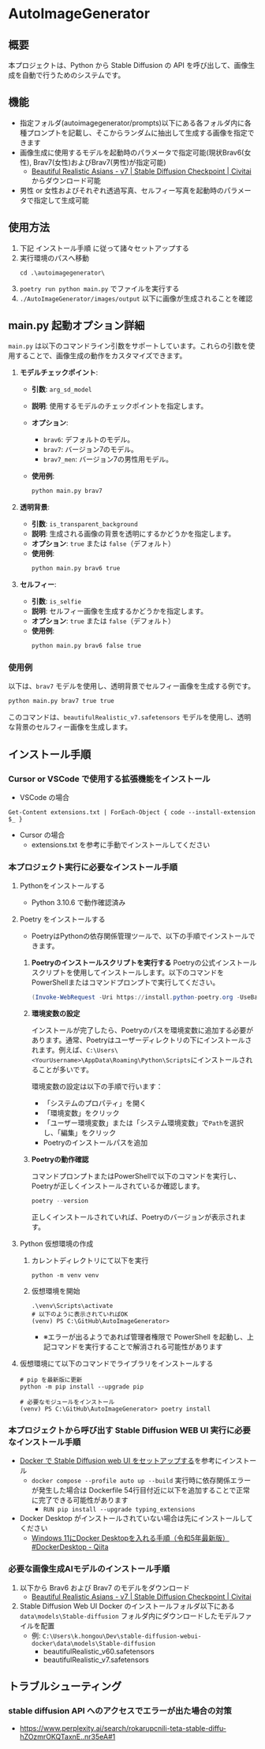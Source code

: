 # AutoImageGenerator

## 概要

本プロジェクトは、Python から Stable Diffusion の API を呼び出して、画像生成を自動で行うためのシステムです。

## 機能

- 指定フォルダ(autoimagegenerator/prompts)以下にある各フォルダ内に各種プロンプトを記載し、そこからランダムに抽出して生成する画像を指定できます
- 画像生成に使用するモデルを起動時のパラメータで指定可能(現状Brav6(女性), Brav7(女性)およびBrav7(男性)が指定可能)
    - [Beautiful Realistic Asians - v7 | Stable Diffusion Checkpoint | Civitai](https://civitai.com/models/25494/brabeautiful-realistic-asians-v2)からダウンロード可能
- 男性 or 女性およびそれぞれ透過写真、セルフィー写真を起動時のパラメータで指定して生成可能

## 使用方法
1. 下記 インストール手順 に従って諸々セットアップする
2. 実行環境のパスへ移動
    ```
    cd .\autoimagegenerator\
    ```
3. `poetry run python main.py` でファイルを実行する
4. `./AutoImageGenerator/images/output` 以下に画像が生成されることを確認

## main.py 起動オプション詳細

`main.py` は以下のコマンドライン引数をサポートしています。これらの引数を使用することで、画像生成の動作をカスタマイズできます。

1. **モデルチェックポイント**: 
   - **引数**: `arg_sd_model`
   - **説明**: 使用するモデルのチェックポイントを指定します。
   - **オプション**:
     - `brav6`: デフォルトのモデル。
     - `brav7`: バージョン7のモデル。
     - `brav7_men`: バージョン7の男性用モデル。

   - **使用例**: 
     ```bash
     python main.py brav7
     ```

2. **透明背景**:
   - **引数**: `is_transparent_background`
   - **説明**: 生成される画像の背景を透明にするかどうかを指定します。
   - **オプション**: `true` または `false`（デフォルト）
   - **使用例**: 
     ```bash
     python main.py brav6 true
     ```

3. **セルフィー**:
   - **引数**: `is_selfie`
   - **説明**: セルフィー画像を生成するかどうかを指定します。
   - **オプション**: `true` または `false`（デフォルト）
   - **使用例**: 
     ```bash
     python main.py brav6 false true
     ```

### 使用例

以下は、`brav7` モデルを使用し、透明背景でセルフィー画像を生成する例です。

```bash
python main.py brav7 true true
```

このコマンドは、`beautifulRealistic_v7.safetensors` モデルを使用し、透明な背景のセルフィー画像を生成します。


## インストール手順

### Cursor or VSCode で使用する拡張機能をインストール

- VSCode の場合
```
Get-Content extensions.txt | ForEach-Object { code --install-extension $_ }
```

- Cursor の場合
    - extensions.txt を参考に手動でインストールしてください

### 本プロジェクト実行に必要なインストール手順

1. Pythonをインストールする
    - Python 3.10.6 で動作確認済み
2. Poetry をインストールする
    - PoetryはPythonの依存関係管理ツールで、以下の手順でインストールできます。
    1. **Poetryのインストールスクリプトを実行する**
       Poetryの公式インストールスクリプトを使用してインストールします。以下のコマンドをPowerShellまたはコマンドプロンプトで実行してください。

        ```powershell
        (Invoke-WebRequest -Uri https://install.python-poetry.org -UseBasicParsing).Content | python -
        ```

    2. **環境変数の設定**

       インストールが完了したら、Poetryのパスを環境変数に追加する必要があります。通常、Poetryはユーザーディレクトリの下にインストールされます。例えば、`C:\Users\<YourUsername>\AppData\Roaming\Python\Scripts`にインストールされることが多いです。

       環境変数の設定は以下の手順で行います：

        - 「システムのプロパティ」を開く
        - 「環境変数」をクリック
        - 「ユーザー環境変数」または「システム環境変数」で`Path`を選択し、「編集」をクリック
        - Poetryのインストールパスを追加

    3. **Poetryの動作確認**

       コマンドプロンプトまたはPowerShellで以下のコマンドを実行し、Poetryが正しくインストールされているか確認します。

        ```powershell
        poetry --version
        ```

       正しくインストールされていれば、Poetryのバージョンが表示されます。

3. Python 仮想環境の作成
    1. カレントディレクトリにて以下を実行
        ```
        python -m venv venv
        ```
    2. 仮想環境を開始
        ```
        .\venv\Scripts\activate
        # 以下のように表示されていればOK
        (venv) PS C:\GitHub\AutoImageGenerator>
        ```
        - ※エラーが出るようであれば管理者権限で PowerShell を起動し、上記コマンドを実行することで解消される可能性があります
4. 仮想環境にて以下のコマンドでライブラリをインストールする
    ```
    # pip を最新版に更新
    python -m pip install --upgrade pip

    # 必要なモジュールをインストール
    (venv) PS C:\GitHub\AutoImageGenerator> poetry install
    ```

### 本プロジェクトから呼び出す Stable Diffusion WEB UI 実行に必要なインストール手順

- [Docker で Stable Diffusion web UI をセットアップする](https://zenn.dev/st_little/articles/setup-stable-diffusion-web-ui-in-docker)を参考にインストール
    - `docker compose --profile auto up --build` 実行時に依存関係エラーが発生した場合は Dockerfile 54行目付近に以下を追加することで正常に完了できる可能性があります
        - `RUN pip install --upgrade typing_extensions`
- Docker Desktop がインストールされていない場合は先にインストールしてください
    - [Windows 11にDocker Desktopを入れる手順（令和5年最新版） #DockerDesktop - Qiita](https://qiita.com/zembutsu/items/a98f6f25ef47c04893b3)

### 必要な画像生成AIモデルのインストール手順

1. 以下から Brav6 および Brav7 のモデルをダウンロード
    - [Beautiful Realistic Asians - v7 | Stable Diffusion Checkpoint | Civitai](https://civitai.com/models/25494/brabeautiful-realistic-asians-v2)
2. Stable Diffusion Web UI Docker のインストールフォルダ以下にある `data\models\Stable-diffusion` フォルダ内にダウンロードしたモデルファイルを配置
    - 例: `C:\Users\k.hongou\Dev\stable-diffusion-webui-docker\data\models\Stable-diffusion`
        - beautifulRealistic_v60.safetensors
        - beautifulRealistic_v7.safetensors

## トラブルシューティング

### stable diffusion API へのアクセスでエラーが出た場合の対策

- https://www.perplexity.ai/search/rokarupcnili-teta-stable-diffu-hZOzmrOKQTaxnE..nr35eA#1